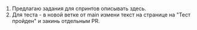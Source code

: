 1. Предлагаю задания для спринтов описывать здесь.
2. Для теста - в новой ветке от main измени текст на странице на "Тест пройден" и закинь отдельным PR.
